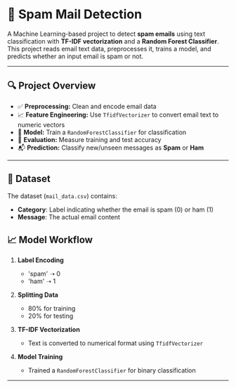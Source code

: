 # 📧 Spam Mail Detection 

A Machine Learning-based project to detect **spam emails** using text classification with **TF-IDF vectorization** and a **Random Forest Classifier**. This project reads email text data, preprocesses it, trains a model, and predicts whether an input email is spam or not.

---

## 🔍 Project Overview

- ✅ **Preprocessing:** Clean and encode email data
- 📈 **Feature Engineering:** Use `TfidfVectorizer` to convert email text to numeric vectors
- 🌲 **Model:** Train a `RandomForestClassifier` for classification
- 🧪 **Evaluation:** Measure training and test accuracy
- 📬 **Prediction:** Classify new/unseen messages as **Spam** or **Ham**

---


## 📂 Dataset

The dataset (`mail_data.csv`) contains:
- **Category**: Label indicating whether the email is spam (0) or ham (1)
- **Message**: The actual email content

## 📈 Model Workflow

1. **Label Encoding**  
   - 'spam' ➝ 0  
   - 'ham' ➝ 1

2. **Splitting Data**  
   - 80% for training  
   - 20% for testing

3. **TF-IDF Vectorization**  
   - Text is converted to numerical format using `TfidfVectorizer`

4. **Model Training**  
   - Trained a `RandomForestClassifier` for binary classification

---

